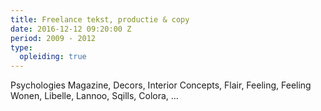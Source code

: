 ```yaml
---
title: Freelance tekst, productie & copy
date: 2016-12-12 09:20:00 Z
period: 2009 - 2012
type:
  opleiding: true
---
```


Psychologies Magazine, Decors, Interior Concepts, Flair, Feeling, Feeling Wonen, Libelle, Lannoo, Sqills, Colora, ...